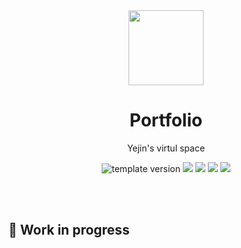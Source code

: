 <!-- Header -->

<div align="middle" >
  <img width="120px;" src="https://emojipedia-us.s3.dualstack.us-west-1.amazonaws.com/thumbs/240/apple/285/ringed-planet_1fa90.png"/>
</div>

<h1 align="middle">Portfolio</h2>
<p align="middle">Yejin's virtul space</p>

<p align="middle">
   <img src="https://img.shields.io/badge/version-1.0.0-F1F0E7
?style=flat-square" alt="template version"/>
  <img src="https://img.shields.io/badge/language-HTML-F1652A.svg?style=flat-square"/>
  <img src="https://img.shields.io/badge/language-SASS-BF4080"/>
  
  <img src="https://img.shields.io/badge/language-VUE-42B983"/>
  <img src="https://img.shields.io/badge/license-MIT-8B8C8D
.svg?style=flat-square"/>
</p>

<!-- <p align="middle"><a href="#">👉 Project link</a></p> -->

<br />
<br />

<!-- Content -->

## 🚧 Work in progress
